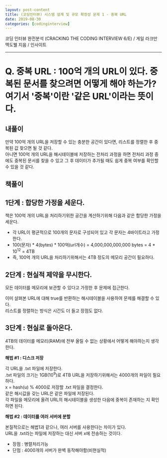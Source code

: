 ```yaml
---
layout: post-content
title: (코딩인터뷰) 시스템 설계 및 규모 확장성 문제 1 - 중복 URL
date: 2019-08-30
categories: [codinginterview]
---
```


코딩 인터뷰 완전분석 (CRACKING THE CODING INTERVIEW 6/E) / 게일 라크만 맥도웰 지음 / 인사이트

---

# Q. 중복 URL : 100억 개의 URL이 있다. 중복된 문서를 찾으려면 어떻게 해야 하는가? 여기서 '중복'이란 '같은 URL'이라는 뜻이다.

## 내풀이

만약 100억 개의 URL을 저장할 수 있는 충분한 공간이 있다면, 리스트를 정렬한 후 중복된 값 찾으면 될 것 같다.    
아니면 100억 개의 URL을 해시테이블에 저장하는 전처리 과정을 하면 전처리 과정 중에도 중복된 문서를 찾을 수 있고 
그 후 데이터가 추가될 때도 쉽게 중복 여부를 확인할 수 있을 것 같다.

## 책풀이

## 1단계 : 합당한 가정을 세운다.

책은 100억 개의 URL을 처리하기위한 공간을 계산하기위해 다음과 같은 합당한 가정을 세운다.

* 각 URL이 평균적으로 100개의 문자로 구성되어 있고 각 문자는 4바이트라고 가정한다.
* 100(문자) * 4(bytes) * 100억(url개수) = 4,000,000,000,000 bytes = 4 * 10<sup>12</sup> = 4TB
* 즉, 100억 개의 URL을 처리하기위해서는 4TB 정도의 메모리 공간이 필요하다.

## 2단계 : 현실적 제약을 무시한다.

모든 데이터를 메모리에 보관할 수 있다고 가정한 후 문제에 접근한다.

이미 살펴본 URL에 대해 true를 반환하는 해시테이블을 사용하여 문제를 해결할 수 있다.    
리스트를 정렬하는 방식은 시간도 더 들고 장점도 없다.

## 3단계 : 현실로 돌아온다.

4TB의 데이터를 메모리(RAM)에 전부 올릴 수 없는 상황에서 어떻게 해야하는지 생각한다.

**해법 #1 : 디스크 저장**

각 URL을 .txt 파일에 저장한다.    
.txt 파일의 크기는 1GB(10<sup>9</sup>)로 4TB URL을 저장하기위해서는 4000개의 파일이 필요하다.    
x = hash(u) % 4000로 저장할 .txt 파일을 결정한다.     
같은 해시값을 갖는 URL은 같은 파일에 저장된다.     
각 파일을 메모리에 올려 URL의 해시테이블을 생성한 다음에 중복이 존재하는 지 확인하면 된다.

**해법 #2 : 데이터를 여러 서버에 분할**

본질적으로는 해법1과 같으나, 여러 서버를 사용한다는 차이가 있다.    
URL을 .txt라는 파일에 저장하는 대신 서버 x에 전송하는 것이다.     
* 장점 : 병렬처리가능
* 단점 : 4000개의 서버가 완벽 동작해야함(비현실적)


